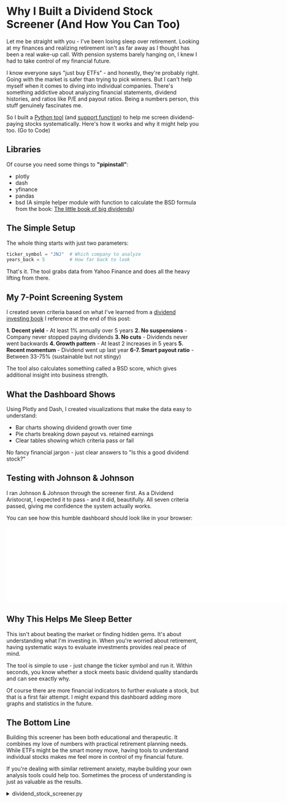 # Why I Built a Dividend Stock Screener (And How You Can Too)

Let me be straight with you - I've been losing sleep over retirement. Looking at my finances and realizing retirement isn't as far away as I thought has been a real wake-up call. With pension systems barely hanging on, I knew I had to take control of my financial future.

I know everyone says "just buy ETFs" - and honestly, they're probably right. Going with the market is safer than trying to pick winners. But I can't help myself when it comes to diving into individual companies. There's something addictive about analyzing financial statements, dividend histories, and ratios like P/E and payout ratios. Being a numbers person, this stuff genuinely fascinates me.

So I built a [Python tool](#main-script) (and [support function](#support-function)) to help me screen dividend-paying stocks systematically. Here's how it works and why it might help you too. (Go to Code)

## Libraries
Of course you need some things to **"pipinstall"**:

* plotly
* dash
* yfinance
* pandas
* bsd (A simple helper module with function to calculate the BSD formula from the book: [The little book of big dividends](https://www.thalia.de/shop/home/artikeldetails/A1008989339))

## The Simple Setup

The whole thing starts with just two parameters:

```python
ticker_symbol = "JNJ"  # Which company to analyze
years_back = 5         # How far back to look
```

That's it. The tool grabs data from Yahoo Finance and does all the heavy lifting from there.

## My 7-Point Screening System

I created seven criteria based on what I've learned from a [dividend investing book](https://www.thalia.de/shop/home/artikeldetails/A1038443853) I reference at the end of this post:

**1. Decent yield** - At least 1% annually over 5 years
**2. No suspensions** - Company never stopped paying dividends
**3. No cuts** - Dividends never went backwards
**4. Growth pattern** - At least 2 increases in 5 years
**5. Recent momentum** - Dividend went up last year
**6-7. Smart payout ratio** - Between 33-75% (sustainable but not stingy)

The tool also calculates something called a BSD score, which gives additional insight into business strength.

## What the Dashboard Shows

Using Plotly and Dash, I created visualizations that make the data easy to understand:
- Bar charts showing dividend growth over time
- Pie charts breaking down payout vs. retained earnings
- Clear tables showing which criteria pass or fail

No fancy financial jargon - just clear answers to "Is this a good dividend stock?"

## Testing with Johnson & Johnson

I ran Johnson & Johnson through the screener first. As a Dividend Aristocrat, I expected it to pass - and it did, beautifully. All seven criteria passed, giving me confidence the system actually works.

You can see how this humble dashboard should look like in your browser: 

<iframe src="./../j&j.png" width="500%" height="200px" frameborder="0"></iframe>

## Why This Helps Me Sleep Better

This isn't about beating the market or finding hidden gems. It's about understanding what I'm investing in. When you're worried about retirement, having systematic ways to evaluate investments provides real peace of mind.

The tool is simple to use - just change the ticker symbol and run it. Within seconds, you know whether a stock meets basic dividend quality standards and can see exactly why.

Of course there are more financial indicators to further evaluate a stock, but that is a first fair attempt. I might expand this dashboard adding more graphs and statistics in the future.

## The Bottom Line

Building this screener has been both educational and therapeutic. It combines my love of numbers with practical retirement planning needs. While ETFs might be the smart money move, having tools to understand individual stocks makes me feel more in control of my financial future.

If you're dealing with similar retirement anxiety, maybe building your own analysis tools could help too. Sometimes the process of understanding is just as valuable as the results.


<a id="main-script"></a>
<details>
    <summary>dividend_stock_screener.py</summary>
```python title="dividend_stock_screener.py" linenums="1"
"""Python script to screen dividend paying stock based on multiple variables."""

import yfinance as yf
import pandas as pd
import plotly.graph_objs as go
from dash import Dash, html, dcc
from bsd import calculate_bsd_score

# --- Parameters ---
ticker_symbol = "PG"
years_back = 5
today = pd.Timestamp.today()

# --- Get dividend data ---
ticker = yf.Ticker(ticker_symbol)
company_name = ticker.info.get("longName", ticker_symbol)
dividends = ticker.dividends

# Fix timezone issue
dividends.index = dividends.index.tz_localize(None)

# --- Determine year boundaries ---
current_year_complete = today.month == 12
end_year = today.year if current_year_complete else today.year - 1
start_year = end_year - years_back + 1

# --- Filter only full calendar years ---
dividends = dividends[(dividends.index.year >= start_year) & (dividends.index.year <= end_year)]

# --- Group by year ---
div_per_year = dividends.groupby(dividends.index.year).sum()

# --- Calculate dividend growth over years ---
if len(div_per_year) >= 2:
    first_year = div_per_year.iloc[0]
    last_year = div_per_year.iloc[-1]
    growth_pct = ((last_year - first_year) / first_year) * 100
    growth_text = f"💰 {growth_pct:.1f}% dividend increase over the last {years_back} years"
else:
    growth_text = "Not enough data to calculate dividend growth"

# --- Create Dividend Bar Chart ---
div_fig = go.Figure([go.Bar(x=div_per_year.index.astype(str), y=div_per_year.values.flatten(), marker_color='lightskyblue')])
div_fig.update_layout(
    title=f'{ticker_symbol} Annual Dividends (Last {years_back} Complete Years)',
    xaxis_title='Year',
    yaxis_title='Total Dividends (USD)',
    template='plotly_white'
)

# --- Get payout ratio ---
info = ticker.info
payout_ratio = info.get("payoutRatio", 0.0)
retained_ratio = 1.0 - payout_ratio

# --- Create Pie Chart ---
pie_fig = go.Figure(data=[go.Pie(
    labels=["Dividends Paid", "Earnings Retained"],
    values=[payout_ratio, retained_ratio],
    hole=0.4,
    marker_colors=['#00C49F', '#FFBB28']
)])
pie_fig.update_layout(
    title=f"{ticker_symbol} Payout vs Retained Earnings",
    annotations=[dict(text='Payout', x=0.5, y=0.5, font_size=16, showarrow=False)],
    template='plotly_white'
)

# --- Criteria Evaluation ---
criteria_results = []

# Helper values
close_prices = ticker.history(period=f"{years_back}y")['Close']
last_price = close_prices[-1] if not close_prices.empty else None

div_sum_5y = dividends.sum()
cum_yield = (div_sum_5y / last_price) if last_price else 0.0
crit1 = cum_yield > 0.01
criteria_results.append((
    "Cumulative dividend yield past 5 years > 1% p.a.",
    crit1,
    f"Cumulative yield: {cum_yield*100:.2f}%"
))

# No dividend suspension
years_present = set(dividends.index.year)
expected_years = set(range(start_year, end_year + 1))
crit2 = expected_years.issubset(years_present)
criteria_results.append((
    "No dividend suspension in past 5 years",
    crit2,
    "All years present" if crit2 else f"Missing years: {', '.join(str(y) for y in sorted(expected_years - years_present))}"
))

# No dividend cuts
div_diff = div_per_year.diff().dropna()
crit3 = all(val >= 0 for val in div_diff)
criteria_results.append((
    "No dividend cuts in past 5 years",
    crit3,
    "No cuts" if crit3 else f"Cuts in: {', '.join(str(year) for year, val in div_diff.items() if val < 0)}"
))

# At least two increases
increases = sum(1 for val in div_diff if val > 0)
crit4 = increases >= 2
criteria_results.append((
    "At least 2 dividend increases in past 5 years",
    crit4,
    f"{increases} increases"
))

# Increase in last year
last_two = div_per_year.tail(2)
crit5 = len(last_two) == 2 and last_two.iloc[1] > last_two.iloc[0]
criteria_results.append((
    "Dividend increased last year",
    crit5,
    f"{last_two.index[0]}: {last_two.iloc[0]:.2f} → {last_two.iloc[1]:.2f}"
    if len(last_two) == 2 else "Not enough data"
))

# Smoothed payout ratio (dummy value)
smoothed_payout = payout_ratio
crit6 = smoothed_payout < 0.75
criteria_results.append((
    "Smoothed payout ratio last 3 years < 75%",
    crit6,
    f"Payout ratio: {smoothed_payout*100:.1f}%"
))

crit7 = smoothed_payout > 0.33
criteria_results.append((
    "Smoothed payout ratio last 3 years > 33%",
    crit7,
    f"Payout ratio: {smoothed_payout*100:.1f}%"
))

# --- BSD Dashboard Component ---
bsd_score, bsd_breakdown = calculate_bsd_score(ticker_symbol)

# --- Dash App Layout ---
app = Dash(__name__)

app.layout = html.Div(style={'fontFamily': 'Arial, sans-serif', 'backgroundColor': '#F9F9F9', 'padding': '20px'}, children=[
    html.H1(f"{ticker_symbol} ({company_name}) Dividend Dashboard", style={'textAlign': 'center', 'backgroundColor': 'white', 'padding': '10px'}),

    # Dividend bar chart
    dcc.Graph(figure=div_fig),

    # Pie chart
    dcc.Graph(figure=pie_fig),

    # Growth info
    html.Div([
        html.H2(growth_text, style={'textAlign': 'center', 'color': '#4CAF50', 'marginTop': '30px'})
    ]),

    # Screening criteria
    html.Div([
        html.H2("Dividend Stock Screening Criteria (Last 5 Full Years)", style={'textAlign': 'center'}),
        html.Table([
            html.Tr([
                html.Th("Criterion"),
                html.Th("Pass"),
                html.Th("Details")
            ])
        ] + [
            html.Tr([
                html.Td(desc),
                html.Td("✔️" if passed else "❌", style={'color': '#4CAF50' if passed else '#FF6B6B', 'fontWeight': 'bold', 'textAlign': 'center'}),
                html.Td(expl, style={'color': '#4CAF50' if passed else '#FF6B6B'})
            ]) for desc, passed, expl in criteria_results
        ], style={'width': '100%', 'marginTop': '20px', 'borderSpacing': '10px'})
    ]),
    
    html.Div([
    html.H2("BSD Score Analysis", style={'textAlign': 'center', 'marginTop': '40px'}),
    html.Table([
        html.Tr([html.Th("Metric"), html.Th("Points")])
    ] + [
        html.Tr([
            html.Td(text),
            html.Td(f"{points:.1f}", style={'textAlign': 'right'})
        ]) for text, points in bsd_breakdown
    ] + [
        html.Tr([
            html.Td("Total BSD Score", style={'fontWeight': 'bold'}),
            html.Td(f"{bsd_score:.1f}", style={'fontWeight': 'bold', 'textAlign': 'right'})
        ])
    ], style={'width': '100%', 'marginTop': '20px', 'borderSpacing': '10px'})
    ]) 
])

# --- Run App ---
if __name__ == '__main__':
    app.run(debug=True)
```
</details>

<a id="support-function"></a>
<details>
    <summary>Helper Function BSD Calculation</summary>
```python title="bsd.py" linenums="1"
import yfinance as yf
import pandas as pd

# --- BSD Score Function ---
def calculate_bsd_score(ticker_symbol):
    ticker = yf.Ticker(ticker_symbol)
    info = ticker.info
    hist = ticker.history(period="5y")

    # Get dividends and calculate yearly totals
    dividends = ticker.dividends
    dividends.index = dividends.index.tz_localize(None)
    today = pd.Timestamp.today()
    end_year = today.year - 1 if today.month < 12 else today.year
    start_year = end_year - 4
    dividends = dividends[(dividends.index.year >= start_year) & (dividends.index.year <= end_year)]
    div_per_year = dividends.groupby(dividends.index.year).sum()

    score_details = []
    total_score = 0

    def score(metric_name, value, threshold_good, threshold_bad, weight, higher_better=True):
        if value is None or pd.isna(value):
            explanation = f"{metric_name}: N/A"
            return 0, explanation
        if higher_better:
            if value >= threshold_good:
                pts = weight
                explanation = f"{metric_name}: {value:.2f} ≥ {threshold_good} (full {weight} pts)"
            elif value <= threshold_bad:
                pts = 0
                explanation = f"{metric_name}: {value:.2f} ≤ {threshold_bad} (0 pts)"
            else:
                pts = ((value - threshold_bad) / (threshold_good - threshold_bad)) * weight
                explanation = f"{metric_name}: {value:.2f} (partial score: {pts:.2f})"
        else:
            if value <= threshold_good:
                pts = weight
                explanation = f"{metric_name}: {value:.2f} ≤ {threshold_good} (full {weight} pts)"
            elif value >= threshold_bad:
                pts = 0
                explanation = f"{metric_name}: {value:.2f} ≥ {threshold_bad} (0 pts)"
            else:
                pts = ((threshold_bad - value) / (threshold_bad - threshold_good)) * weight
                explanation = f"{metric_name}: {value:.2f} (partial score: {pts:.2f})"
        return pts, explanation

    # 1. Payout Ratio (30%)
    payout_ratio = info.get("payoutRatio", None)
    pts, expl = score("Payout Ratio", payout_ratio, 0.6, 1.0, 30, higher_better=False)
    total_score += pts
    score_details.append((expl, pts))

    # 2. Interest Coverage Proxy (10%) using EBITDA / Total Debt
    interest_coverage = None
    try:
        ebitda = info.get("ebitda", None)
        total_debt = info.get("totalDebt", None)
        if ebitda is not None and total_debt and total_debt != 0:
            interest_coverage = ebitda / total_debt
    except:
        pass
    pts, expl = score("Interest Coverage Proxy (EBITDA / Total Debt)", interest_coverage, 5, 1, 10)
    total_score += pts
    score_details.append((expl, pts))

    # 3. Cash Flow to Net Income (5%)
    cf_to_ni = None
    try:
        ocf = info.get("operatingCashflow", None)
        net_income = info.get("netIncomeToCommon", None)
        if ocf and net_income:
            cf_to_ni = ocf / net_income
    except:
        pass
    pts, expl = score("Cash Flow to Net Income", cf_to_ni, 1.1, 0.8, 5)
    total_score += pts
    score_details.append((expl, pts))

    # 4. Dividend Yield (5%)
    dividend_yield = info.get("dividendYield", None)
    pts, expl = score("Dividend Yield", dividend_yield, 0.03, 0.01, 5)
    total_score += pts
    score_details.append((expl, pts))

    # 5. Relative Strength (12-month) (10%)
    rel_strength = info.get("52WeekChange", None)
    pts, expl = score("Relative Strength (12mo)", rel_strength, 0.10, -0.10, 10)
    total_score += pts
    score_details.append((expl, pts))

    # 6. Book Value Growth (10%)
    bvps = info.get("bookValue", None)
    prev_bvps = bvps * 0.9 if bvps else None
    book_growth = ((bvps - prev_bvps) / prev_bvps) if bvps and prev_bvps else None
    pts, expl = score("Book Value Growth (proxy)", book_growth, 0.08, 0.01, 10)
    total_score += pts
    score_details.append((expl, pts))

    # 7. Long-term earnings growth (10%)
    earnings_growth = info.get("earningsGrowth", None)
    pts, expl = score("Earnings Growth (LT)", earnings_growth, 0.10, 0.02, 10)
    total_score += pts
    score_details.append((expl, pts))

    # 8. 3-year Cash Flow Growth (5%)
    cash_growth = earnings_growth * 0.9 if earnings_growth else None
    pts, expl = score("Cash Flow Growth (proxy)", cash_growth, 0.08, 0.01, 5)
    total_score += pts
    score_details.append((expl, pts))

    # 9. 3-year Dividend Growth (10%)
    div_growth = None
    try:
        if len(div_per_year) >= 4:
            div_growth = (div_per_year.iloc[-1] - div_per_year.iloc[-4]) / div_per_year.iloc[-4]
    except:
        pass
    pts, expl = score("Dividend Growth (3y)", div_growth, 0.20, 0.00, 10)
    total_score += pts
    score_details.append((expl, pts))

    # 10. 3-year Earnings Growth (5%)
    pts, expl = score("Earnings Growth (3y)", earnings_growth, 0.10, 0.02, 5)
    total_score += pts
    score_details.append((expl, pts))

    return round(total_score, 1), score_details
```
</details>


